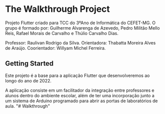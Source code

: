 # The Walkthrough Project

Projeto Flutter criado para TCC do 3ºAno de Informática do CEFET-MG.
O grupo é formado por:
Guilherme Alvarenga de Azevedo,
Pedro Militão Mello Reis,
Rafael Morais de Carvalho e
Thúlio Carvalho Dias.

Professor: Raulivan Rodrigo da Silva.
Orientadora: Thabatta Moreira Alves de Araújo.
Coorientador: Willyam Michel Ferreira.

## Getting Started

Este projeto é a base para a aplicação Flutter que desenvolveremos ao longo do ano de 2022.

A aplicação consiste em um facilitador da integração entre professores e alunos dentro do ambiente escolar, 
além de ter uma incorporação junto a um sistema de Arduino programado para abrir as portas de laboratórios de aula. 
"# Walkthrough" 
